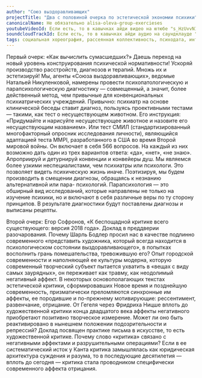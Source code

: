 ```yaml
---
author: "Союз выздоравливающих"
projectTitle: "Два с половиной очерка по эстетической экономии психики"
canonicalName: Не обязательно alisa-oleva-group-exercieses
youtubeVideoId: Если есть, то в кавычках айди видео на ютюбе "s_HzUvvN1Ns"
soundcloudTrackId: Если есть, то в кавычках айди аудио на саундклауде "353915180"
tags: социальная хореография, рассеянная коллективность, психодата, интимные интерфейсы, аномалии коридоров, путь стоп, спортивный интерес
---
```

Первый очерк: «Как вычислить сумасшедших?»
Даешь переход на новый уровень конструирования психической нормативности! Ускоряй производство расстройств, диагнозов и терапий. Множь их и эстетизируй!
Мы, агенты «Союза выздоравливающих», ведомые Натальей Никуленковой, намерены провести психопатологическую и парапсихологическую диагностику — совмещенный, а значит, более действенный метод, чем привычные для конвенциональных психиатрических учреждений.
Привычно: психиатр на основе клинической беседы ставит диагноз, пользуясь проективными тестами — такими, как тест о несуществующем животном. Его инструкция: «Придумайте и нарисуйте несуществующее животное и назовите его несуществующим названием». Или тест СМИЛ (стандартизированный многофакторный опросник исследования личности), являющийся адаптацией теста MMPI, разработанного в США во время Второй мировой войны. Он включает в себя 566 вопросов. На каждый из них возможно дать один из трех вариантов ответа: «да», «нет», «не знаю».
Апроприируй и детурнируй конвенции и конвейеры душ.
Мы являемся более узкими неспециалистами, чем психиатры или психологи. Это позволяет видеть психическую жизнь иначе. Поэтизируя, мы будем производить в смещении диагнозы, обращаясь к незнанию альтернативной или пара- психологий. Парапсихология — это обширный вид исследований, которые направлены не только на изучение психики, но и включают в себя различные веры по ту сторону принципов.
В результате диагностики будут поставлены диагнозы и выписаны рецепты.

Второй очерк: Егор Софронов, «К беспощадной критике всего существующего: версия 2018 года». Доклад в преддверии разочарования.
Почему Шарль Бодлер просил нас в качестве подлинно современного «представить художника, который всегда находится в психологическом состоянии выздоравливающего», в попытках восполнить грань помешательства, тревожившую его? Опыт городской современности и наполняющей ее культуры модерна, которую современный творческий субъект пытается ухватить в «вещах с виду самых заурядных», он переживает как травму, как неодолимый негативный аффект.
В некоторых основополагающих текстах эстетической критики, сформировавших Новое время и позднейшую современность, призматически преломляются синхронные им аффекты, ее породившие и по-прежнему мотивирующие: рессентимент, развенчание, отрицание. От Гегеля через Фридриха Ницше вплоть до художественной критики конца двадцатого века аффекты негативного приобретают позитивно творческое измерение. Может ли оно быть реактивировано в нынешнем положении подозрительности и репрессий?
Доклад посвящен практике письма в искусстве, то есть художественной критике. Почему слово «критика» связано с негативными аффектами и разрушительными операциями? Если в ее систематический исток у Канта критика замышлялась как юридическая архитектура суждения и разума, то в последующие десятилетия — вплоть до сегодня — критика стала проводником специфически современного аффекта отрицания.
